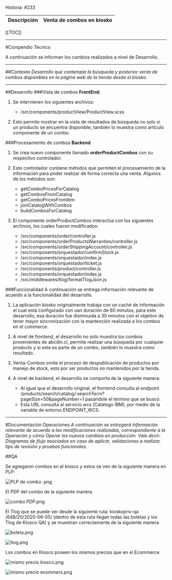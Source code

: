Historia: 
#233

| Descripción | Venta de combos en kiosko |
|--|--|
[[_TOC_]]

----
#Compendio Técnico

A continuación se informan los cambios realizados a nivel de Desarrollo.

----

##Contexto
_Desarrollo que contempla la búsqueda y posterior venta de combos disponibles en la página web de la tienda desde el kiosko._ 

----

##Desarrollo
###Vista de combos
**FrontEnd:**
1. Se intervienen los siguientes archivos:
   - /src/components/productView/ProductView.scss

2. Esto permite mostrar en la vista de resultados de búsqueda no solo si un producto se encuentra disponible, también lo muestra como artículo componente de un combo.

###Procesamiento de combos
**Backend**
1. Se crea nuevo componente llamado **_orderProductCombos_** con su respectivo controlador.
2. Este controlador contiene métodos que permiten el procesamiento de la información para poder realizar de forma correcta una venta. Algunos de los métodos son:
   - getComboPricesForCatalog
   - getCombosFromCatalog
   - getComboPricesFromIbm
   - joinCatalogWithCombos
   - buildCombosForCatalog

3. El componente orderProductCombos interactúa con los siguientes archivos, los cuales fueron modificados:
   - /src/components/order/controller.js
   - /src/components/orderProductsWarranties/controller.js
   - /src/components/orderShippingAccount/controller.js
   - /src/components/orquestador/confirmStock.js
   - /src/components/orquestador/index.js
   - /src/components/orquestador/ticket.js
   - /src/components/product/controller.js
   - /src/components/orquestador/index.js
   - /src/middlewares/tlog/formatTlogJson.js


###Funcionalidad
A continuación se entrega información relevante de acuerdo a la funcionalidad del desarrollo.

1. La aplicación kiosko originalmente trabaja con un caché de información el cual está configurado con uan duración de 60 minutos, para este desarrollo, esa duración fue disminuida a 30 minutos con el objetivo de tener mayor sincronización con la mantención realizada a los combos en el commerce.

2. A nivel de frontend, el desarrollo no solo muestra los combos provenientes de abcdin.cl, permite realizar una búsqueda por cualquier producto y si este es parte de un combo, también lo muestra como resultado.

3. Venta-Combos omite el proceso de despublicación de productos por manejo de stock, esto por ser productos no mantenidos por la tienda.

4. A nivel de backend, el desarrollo se comporta de la siguiente manera:
   - Al igual que el desarrollo original, el frontend consulta al endpoint /products/search/catalog/:searchTerm?pageSize=50&pageNumber=1 pasándole el termino que se buscó.
   - Esta URL consulta al servicio wcs (Catálogo IBM), por medio de la variable de entorno ENDPOINT_WCS.

----
#Documentación Operaciones
_A continuación se entregará información relevante de acuerdo a las modificaciones realizadas, correspondiente a la Operación y cómo Operar los nuevos cambios en producción. Vale decir: Diagramas de flujo asociados en caso de aplicar, validaciones a realizar, tips de revisión y pruebas funcionales._

##QA 



Se agregaron combos en el kiosco y estos se ven de la siguiente manera en PLP:

![PLP de combo .png](/.attachments/PLP%20de%20combo%20-c15e493f-0b6e-4727-bd96-a91b4d1f1a0b.png)

El PDP del combo de la siguiente manera

![combo PDP.png](/.attachments/combo%20PDP-dca90781-2497-40d1-b081-f6a4c046e77b.png)


El Tlog que se puede ver desde la siguiente ruta: kioskopriv-qa  /648/20/2020-06-05/ (dentro de esta ruta llegan todas las boletas y los Tlog de Kiosco QA) y se muestran correctamente de la siguiente manera 

![boleta.png](/.attachments/boleta-4f3ed384-0ecd-4539-818c-e05b4551e1f0.png)

![tlog.png](/.attachments/tlog-c77ff412-4839-4a22-8239-9df31087be4f.png)

Los combos en Kiosco poseen los mismos precios que en el Ecommerce 

![mismo precio kiosco.png](/.attachments/mismo%20precio%20kiosco-d4bdeb12-ac9c-462e-8ed7-0e5de06b6612.png)

![mismo precio ecommers.png](/.attachments/mismo%20precio%20ecommers-4e5b096a-3c05-4d6d-b944-d928e111cd55.png)